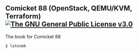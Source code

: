 ## Comicket 88 (OpenStack, QEMU/KVM, Terraform) [![The GNU General Public License v3.0](http://img.shields.io/badge/license-GPLv3-blue.svg?style=flat)](https://github.com/Project-VI/c88/blob/master/LICENSE)

The book for Comicket 88

```
$ latexmk
```
